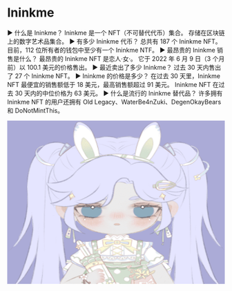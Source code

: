 # Ininkme

▶ 什么是 Ininkme？
Ininkme 是一个 NFT（不可替代代币）集合。 存储在区块链上的数字艺术品集合。
▶ 有多少 Ininkme 代币？
总共有 187 个 Ininkme NFT。 目前，112 位所有者的钱包中至少有一个 Ininkme NTF。
▶ 最昂贵的 Ininkme 销售是什么？
最昂贵的 Ininkme NFT 是恋人·女·。 它于 2022 年 6 月 9 日（3 个月前）以 100.1 美元的价格售出。
▶ 最近卖出了多少 Ininkme？
过去 30 天内售出了 27 个 Ininkme NFT。
▶ Ininkme 的价格是多少？
在过去 30 天里，Ininkme NFT 最便宜的销售额低于 18 美元，最高销售额超过 91 美元。 Ininkme NFT 在过去 30 天内的中位价格为 63 美元。
▶ 什么是流行的 Ininkme 替代品？
许多拥有 Ininkme NFT 的用户还拥有 Old Legacy、WaterBe4nZuki、DegenOkayBears 和 DoNotMintThis。

![nft](1661598958245(1).png)
